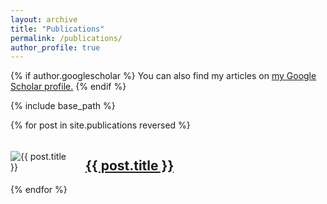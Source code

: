 ```yaml
---
layout: archive
title: "Publications"
permalink: /publications/
author_profile: true
---
```


{% if author.googlescholar %}
  You can also find my articles on <u><a href="{{author.googlescholar}}">my Google Scholar profile</a>.</u>
{% endif %}

{% include base_path %}

{% for post in site.publications reversed %}
  <div>
    <div style="display: flex; align-items: center;">
      <img src="{{ post.image }}" alt="{{ post.title }}" style="max-width: 100px; margin-right: 20px;">
      <h2><a href="{{ post.url }}">{{ post.title }}</a></h2>
    </div>
    <!-- 其他出版物信息，例如作者、日期、链接等 -->
  </div>
  <div style="clear: both;"></div> <!-- 清除浮动以避免样式问题 -->
{% endfor %}
